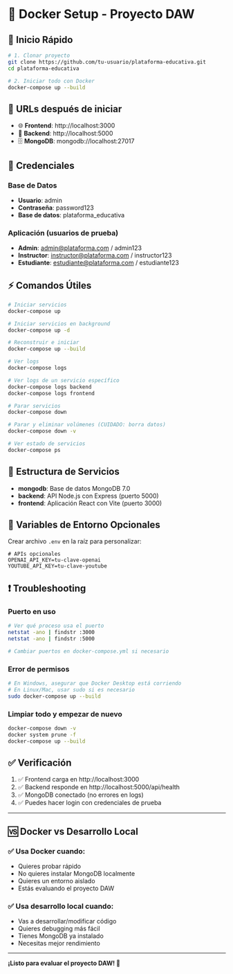 # 🐳 Docker Setup - Proyecto DAW

## 🚀 Inicio Rápido

```bash
# 1. Clonar proyecto
git clone https://github.com/tu-usuario/plataforma-educativa.git
cd plataforma-educativa

# 2. Iniciar todo con Docker
docker-compose up --build
```

## 📱 URLs después de iniciar

- 🌐 **Frontend**: http://localhost:3000
- 🔧 **Backend**: http://localhost:5000
- 🗄️ **MongoDB**: mongodb://localhost:27017

## 🔐 Credenciales

### Base de Datos
- **Usuario**: admin
- **Contraseña**: password123
- **Base de datos**: plataforma_educativa

### Aplicación (usuarios de prueba)
- **Admin**: admin@plataforma.com / admin123
- **Instructor**: instructor@plataforma.com / instructor123
- **Estudiante**: estudiante@plataforma.com / estudiante123

## ⚡ Comandos Útiles

```bash
# Iniciar servicios
docker-compose up

# Iniciar servicios en background
docker-compose up -d

# Reconstruir e iniciar
docker-compose up --build

# Ver logs
docker-compose logs

# Ver logs de un servicio específico
docker-compose logs backend
docker-compose logs frontend

# Parar servicios
docker-compose down

# Parar y eliminar volúmenes (CUIDADO: borra datos)
docker-compose down -v

# Ver estado de servicios
docker-compose ps
```

## 🔧 Estructura de Servicios

- **mongodb**: Base de datos MongoDB 7.0
- **backend**: API Node.js con Express (puerto 5000)
- **frontend**: Aplicación React con Vite (puerto 3000)

## 📝 Variables de Entorno Opcionales

Crear archivo `.env` en la raíz para personalizar:

```env
# APIs opcionales
OPENAI_API_KEY=tu-clave-openai
YOUTUBE_API_KEY=tu-clave-youtube
```

## ❗ Troubleshooting

### Puerto en uso
```bash
# Ver qué proceso usa el puerto
netstat -ano | findstr :3000
netstat -ano | findstr :5000

# Cambiar puertos en docker-compose.yml si necesario
```

### Error de permisos
```bash
# En Windows, asegurar que Docker Desktop está corriendo
# En Linux/Mac, usar sudo si es necesario
sudo docker-compose up --build
```

### Limpiar todo y empezar de nuevo
```bash
docker-compose down -v
docker system prune -f
docker-compose up --build
```

## ✅ Verificación

1. ✅ Frontend carga en http://localhost:3000
2. ✅ Backend responde en http://localhost:5000/api/health
3. ✅ MongoDB conectado (no errores en logs)
4. ✅ Puedes hacer login con credenciales de prueba

---

## 🆚 Docker vs Desarrollo Local

### ✅ **Usa Docker cuando:**
- Quieres probar rápido
- No quieres instalar MongoDB localmente
- Quieres un entorno aislado
- Estás evaluando el proyecto DAW

### ✅ **Usa desarrollo local cuando:**
- Vas a desarrollar/modificar código
- Quieres debugging más fácil
- Tienes MongoDB ya instalado
- Necesitas mejor rendimiento

---

**¡Listo para evaluar el proyecto DAW! 🚀** 